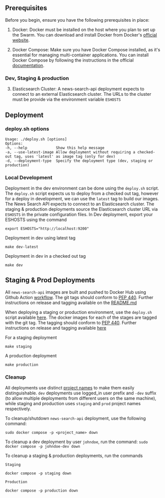 ## Prerequisites

Before you begin, ensure you have the following prerequisites in place:

1. Docker: Docker must be installed on the host where you plan to set up the Swarm. You can download and install Docker from Docker's [official website](https://docs.docker.com/engine/install/ubuntu/#install-from-a-package).

2. Docker Compose: Make sure you have Docker Compose installed, as it's essential for managing multi-container applications. You can install Docker Compose by following the instructions in the official [documentation](https://docs.docker.com/compose/install/).


### Dev, Staging & production

3. Elasticsearch Cluster: A news-search-api deployment expects to connect to an external Elasticsearch cluster. The URLs to the cluster must be provide via the environment variable `ESHOSTS`


## Deployment

### deploy.sh options

```
Usage: ./deploy.sh [options]
Options:
-h, --help             Show this help message
-a, --use-latest-image Allow deployment without requiring a checked-out tag, uses 'latest' as image tag (only for dev)
-d, --deployment-type  Specify the deployment type (dev, staging or production)

```

### Local Development

Deployment in the dev environment can be done using the `deploy.sh` script.
The `deploy.sh` script expects us to deploy from a checked out tag, however for a deploy in development, we can use the `latest` tag to build our images.
The News Search API expects to connect to an Elasticsearch cluster. The staging & production deployments source the Elasticsearch cluster URL via `ESHOSTS` in the private configuration files.
In Dev deployment, export your ESHOSTS using the command

`export ESHOSTS="http://localhost:9200"`

Deployment in dev using latest tag

```
make dev-latest
```

Deployment in dev in a checked out tag

```
make dev
```

## Staging & Prod Deployments

All `news-search-api` images are built and pushed to Docker Hub using Github Action [workflow](../.github/workflows/docker-release.yml). The git tags should conform to [PEP 440](https://peps.python.org/pep-0440/). Further instructions on release and tagging available on the [README.md](../README.md)

When deploying a staging or production environment, use the `deploy.sh` script available [here](./deploy.sh).
The docker images for each of the stages are tagged with the git tag. The tagging should conform to [PEP 440](https://peps.python.org/pep-0440/). Further instructions on release and tagging available [here](../README.md)

For a staging deployment
```
make staging
```

A production deployment
```
make production
```

### Cleanup

All deployments use distinct [project names](https://docs.docker.com/compose/project-name/) to make them easily distinguishable. `dev` deployments use logged_in user prefix and `-dev` suffix (to allow multiple deployments from different users on the same machine), while staging and production uses `staging` and `prod` project names respectively.

To cleanup/shutdown `news-search-api` deployment, use the following command:

```sudo docker compose -p <project_name> down```

To cleanup a dev deployment by user `johndoe`, run the command:
```sudo docker compose -p johndoe-dev down```

To cleanup a staging & production deployments, run the commands

```
Staging

docker compose -p staging down
```

```
Production

docker compose -p production down
```

